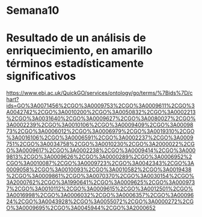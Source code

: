 # Semana10

# Resultado de un análisis de enriquecimiento, en amarillo términos estadísticamente significativos

https://www.ebi.ac.uk/QuickGO/services/ontology/go/terms/%7Bids%7D/chart?ids=GO%3A0071456%2CGO%3A0009753%2CGO%3A0009611%2CGO%3A0042742%2CGO%3A0010200%2CGO%3A0050832%2CGO%3A0002213%2CGO%3A0031640%2CGO%3A0009627%2CGO%3A0080027%2CGO%3A0002239%2CGO%3A0010106%2CGO%3A0009409%2CGO%3A0009873%2CGO%3A0006012%2CGO%3A0006979%2CGO%3A0019310%2CGO%3A0016106%2CGO%3A0006591%2CGO%3A0002237%2CGO%3A0009751%2CGO%3A0034758%2CGO%3A0010230%2CGO%3A2000022%2CGO%3A0009617%2CGO%3A0002238%2CGO%3A0009414%2CGO%3A0009813%2CGO%3A0009626%2CGO%3A0000289%2CGO%3A0006952%2CGO%3A0010087%2CGO%3A0009723%2CGO%3A0042343%2CGO%3A0009058%2CGO%3A0010093%2CGO%3A0010582%2CGO%3A0019438%2CGO%3A0009861%2CGO%3A0070370%2CGO%3A0030154%2CGO%3A2000762%2CGO%3A1990641%2CGO%3A0009625%2CGO%3A0009737%2CGO%3A0010112%2CGO%3A0009615%2CGO%3A0012501%2CGO%3A0016998%2CGO%3A0006032%2CGO%3A0006357%2CGO%3A0009624%2CGO%3A0043928%2CGO%3A0055072%2CGO%3A0000272%2CGO%3A0009695%2CGO%3A0045944%2CGO%3A2000652
